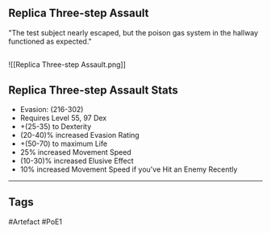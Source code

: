 ## Replica Three-step Assault
"The test subject nearly escaped, but the poison gas
system in the hallway functioned as expected."
##
![[Replica Three-step Assault.png]]
## Replica Three-step Assault Stats
- Evasion: (216-302)
- Requires Level 55, 97 Dex
- +(25-35) to Dexterity
- (20-40)% increased Evasion Rating
- +(50-70) to maximum Life
- 25% increased Movement Speed
- (10-30)% increased Elusive Effect
- 10% increased Movement Speed if you've Hit an Enemy Recently


---
## Tags
#Artefact
#PoE1